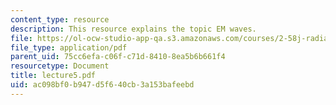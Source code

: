 ```yaml
---
content_type: resource
description: This resource explains the topic EM waves.
file: https://ol-ocw-studio-app-qa.s3.amazonaws.com/courses/2-58j-radiative-transfer-spring-2006/ac098bf0b947d5f640cb3a153bafeebd_lecture5.pdf
file_type: application/pdf
parent_uid: 75cc6efa-c06f-c71d-8410-8ea5b6b661f4
resourcetype: Document
title: lecture5.pdf
uid: ac098bf0-b947-d5f6-40cb-3a153bafeebd
---
```


